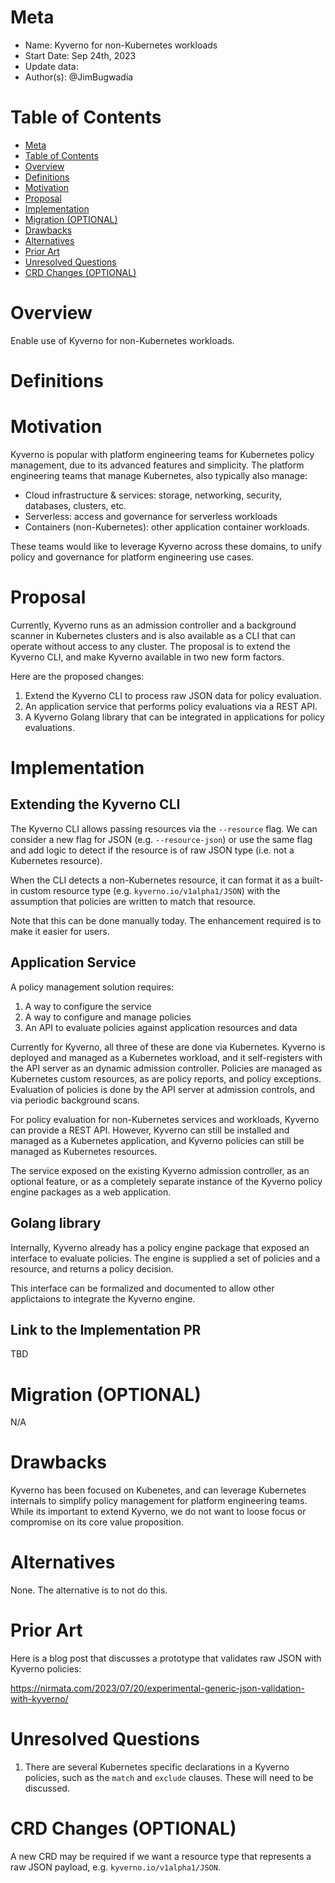 # Meta
[meta]: #meta
- Name: Kyverno for non-Kubernetes workloads
- Start Date: Sep 24th, 2023
- Update data: 
- Author(s): @JimBugwadia

# Table of Contents
[table-of-contents]: #table-of-contents
- [Meta](#meta)
- [Table of Contents](#table-of-contents)
- [Overview](#overview)
- [Definitions](#definitions)
- [Motivation](#motivation)
- [Proposal](#proposal)
- [Implementation](#implementation)
- [Migration (OPTIONAL)](#migration-optional)
- [Drawbacks](#drawbacks)
- [Alternatives](#alternatives)
- [Prior Art](#prior-art)
- [Unresolved Questions](#unresolved-questions)
- [CRD Changes (OPTIONAL)](#crd-changes-optional)

# Overview
[overview]: #overview

Enable use of Kyverno for non-Kubernetes workloads.

# Definitions
[definitions]: #definitions


# Motivation
[motivation]: #motivation

Kyverno is popular with platform engineering teams for Kubernetes policy management, due to its advanced features and simplicity. The platform engineering teams that manage Kubernetes, also typically also manage:
* Cloud infrastructure & services: storage, networking, security, databases, clusters, etc.
* Serverless: access and governance for serverless workloads
* Containers (non-Kubernetes): other application container workloads.

These teams would like to leverage Kyverno across these domains, to unify policy and governance for platform engineering use cases.

# Proposal

Currently, Kyverno runs as an admission controller and a background scanner in Kubernetes clusters and is also available as a CLI that can operate without access to any cluster. The proposal is to extend the Kyverno CLI, and make Kyverno available in two new form factors.

Here are the proposed changes:
1. Extend the Kyverno CLI to process raw JSON data for policy evaluation.
2. An application service that performs policy evaluations via a REST API.
3. A Kyverno Golang library that can be integrated in applications for policy evaluations.

# Implementation

## Extending the Kyverno CLI 

The Kyverno CLI allows passing resources via the `--resource` flag. We can consider a new flag for JSON (e.g. `--resource-json`) or use the same flag and add logic to detect if the resource is of raw JSON type (i.e. not a Kubernetes resource).

When the CLI detects a non-Kubernetes resource, it can format it as a built-in custom resource type (e.g. `kyverno.io/v1alpha1/JSON`) with the assumption that policies are written to match that resource.

Note that this can be done manually today. The enhancement required is to make it easier for users.

## Application Service

A policy management solution requires:
1. A way to configure the service
2. A way to configure and manage policies
3. An API to evaluate policies against application resources and data

Currently for Kyverno, all three of these are done via Kubernetes. Kyverno is deployed and managed as a Kubernetes workload, and it self-registers with the API server as an dynamic admission controller. Policies are managed as Kubernetes custom resources, as are policy reports, and policy exceptions. Evaluation of policies is done by the API server at admission controls, and via periodic background scans.

For policy evaluation for non-Kubernetes services and workloads, Kyverno can provide a REST API. However, Kyverno can still be installed and managed as a Kubernetes application, and Kyverno policies can still be managed as Kubernetes resources.

The service exposed on the existing Kyverno admission controller, as an optional feature, or as a completely separate instance of the Kyverno policy engine packages as a web application.

## Golang library

Internally, Kyverno already has a policy engine package that exposed an interface to evaluate policies. The engine is supplied a set of policies and a resource, and returns a policy decision. 

This interface can be formalized and documented to allow other applictaions to integrate the Kyverno engine.

## Link to the Implementation PR

TBD

# Migration (OPTIONAL)

N/A

# Drawbacks

Kyverno has been focused on Kubenetes, and can leverage Kubernetes internals to simplify policy management for platform engineering teams. While its important to extend Kyverno, we do not want to loose focus or compromise on its core value proposition.

# Alternatives

None. The alternative is to not do this.

# Prior Art

Here is a blog post that discusses a prototype that validates raw JSON with Kyverno policies:

https://nirmata.com/2023/07/20/experimental-generic-json-validation-with-kyverno/

# Unresolved Questions

1. There are several Kubernetes specific declarations in a Kyverno policies, such as the `match` and `exclude` clauses. These will need to be discussed.

# CRD Changes (OPTIONAL)

A new CRD may be required if we want a resource type that represents a raw JSON payload, e.g. `kyverno.io/v1alpha1/JSON`.
